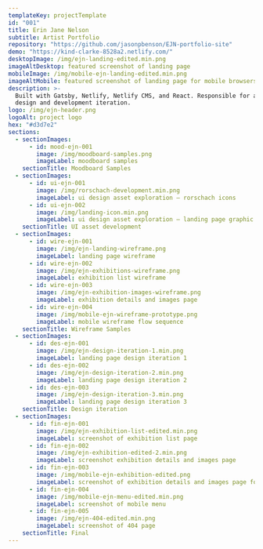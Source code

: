 ```yaml
---
templateKey: projectTemplate
id: "001"
title: Erin Jane Nelson
subtitle: Artist Portfolio
repository: "https://github.com/jasonpbenson/EJN-portfolio-site"
demo: "https://kind-clarke-8528a2.netlify.com/"
desktopImage: /img/ejn-landing-edited.min.png
imageAltDesktop: featured screenshot of landing page
mobileImage: /img/mobile-ejn-landing-edited.min.png
imageAltMobile: featured screenshot of landing page for mobile browsers
description: >-
  Built with Gatsby, Netlify, Netlify CMS, and React. Responsible for all phases
  design and development iteration.
logo: /img/ejn-header.png
logoAlt: project logo
hex: "#d3d7e2"
sections:
  - sectionImages:
      - id: mood-ejn-001
        image: /img/moodboard-samples.png
        imageLabel: moodboard samples
    sectionTitle: Moodboard Samples
  - sectionImages:
      - id: ui-ejn-001
        image: /img/rorschach-development.min.png
        imageLabel: ui design asset exploration – rorschach icons
      - id: ui-ejn-002
        image: /img/landing-icon.min.png
        imageLabel: ui design asset exploration – landing page graphic
    sectionTitle: UI asset development
  - sectionImages:
      - id: wire-ejn-001
        image: /img/ejn-landing-wireframe.png
        imageLabel: landing page wireframe
      - id: wire-ejn-002
        image: /img/ejn-exhibitions-wireframe.png
        imageLabel: exhibition list wireframe
      - id: wire-ejn-003
        image: /img/ejn-exhibition-images-wireframe.png
        imageLabel: exhibition details and images page
      - id: wire-ejn-004
        image: /img/mobile-ejn-wireframe-prototype.png
        imageLabel: mobile wireframe flow sequence
    sectionTitle: Wireframe Samples
  - sectionImages:
      - id: des-ejn-001
        image: /img/ejn-design-iteration-1.min.png
        imageLabel: landing page design iteration 1
      - id: des-ejn-002
        image: /img/ejn-design-iteration-2.min.png
        imageLabel: landing page design iteration 2
      - id: des-ejn-003
        image: /img/ejn-design-iteration-3.min.png
        imageLabel: landing page design iteration 3
    sectionTitle: Design iteration
  - sectionImages:
      - id: fin-ejn-001
        image: /img/ejn-exhibition-list-edited.min.png
        imageLabel: screenshot of exhibition list page
      - id: fin-ejn-002
        image: /img/ejn-exhibition-edited-2.min.png
        imageLabel: screenshot exhibition details and images page
      - id: fin-ejn-003
        image: /img/mobile-ejn-exhibition-edited.png
        imageLabel: screenshot of exhibition details and images page for mobile browsers
      - id: fin-ejn-004
        image: /img/mobile-ejn-menu-edited.min.png
        imageLabel: screenshot of mobile menu
      - id: fin-ejn-005
        image: /img/ejn-404-edited.min.png
        imageLabel: screenshot of 404 page
    sectionTitle: Final
---
```

